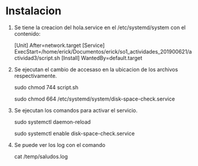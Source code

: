 # Instalacion

1. Se tiene la creacion del hola.service en el /etc/systemd/system con el contenido:

    [Unit]
    After=network.target
    [Service]
    ExecStart=/home/erick/Documentos/erick/so1_actividades_201900621/actividad3/script.sh
    [Install]
    WantedBy=default.target

2. Se ejecutan el cambio de accesaso en la ubicacion de los archivos respectivamente.

    sudo chmod 744 script.sh

    sudo chmod 664 /etc/systemd/system/disk-space-check.service

3. Se ejecutan los comandos para activar el servicio.

    sudo systemctl daemon-reload
    
    sudo systemctl enable disk-space-check.service

4. Se puede ver los log con el comando 

    cat /temp/saludos.log